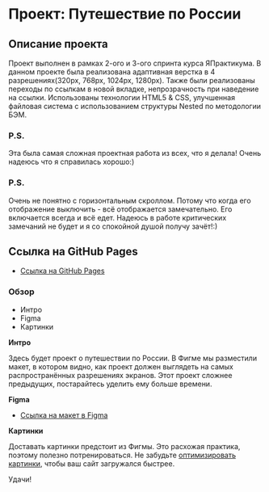 # Проект: Путешествие по России

## Описание проекта

Проект выполнен в рамках 2-ого и 3-ого спринта курса ЯПрактикума. В данном проекте была реализована адаптивная верстка в 4 разрешениях(320px, 768px, 1024px, 1280px). Также были реализованы переходы по ссылкам в новой вкладке, непрозрачность при наведение на ссылки. Использованы технологии HTML5 & CSS, улучшенная файловая система с использованием структуры Nested по методологии БЭМ. 

### P.S.

Эта была самая сложная проектная работа из всех, что я делала! Очень надеюсь что я справилась хорошо:) 

### P.S.

Очень не понятно с горизонтальным скроллом. Потому что когда его отображение выключить - всё отображается замечательно. Его включается всегда и всё едет. Надеюсь в работе критических замечаний не будет и я со спокойной душой получу зачёт!:)

## Ссылка на GitHub Pages

* [Ссылка на GitHub Pages](https://kilya265.github.io/russian-travel/index.html)

### Обзор
* Интро
* Figma
* Картинки

**Интро**

Здесь будет проект о путешествии по России.
В Фигме мы разместили макет, в котором видно, как проект должен выглядеть на самых распространённых разрешениях экранов.
Этот проект сложнее предыдущих, постарайтесь уделить ему больше времени.

**Figma**

* [Ссылка на макет в Figma](https://www.figma.com/file/5S2WSbEFL6awjVWJ0NWL8Q/Sprint-3_-Russia-_-desktop-mobile?node-id=28503%3A0)

**Картинки**

Доставать картинки предстоит из Фигмы. Это расхожая практика, поэтому полезно потренироваться.
Не забудьте [оптимизировать картинки](https://tinypng.com/), чтобы ваш сайт загружался быстрее.

Удачи!
